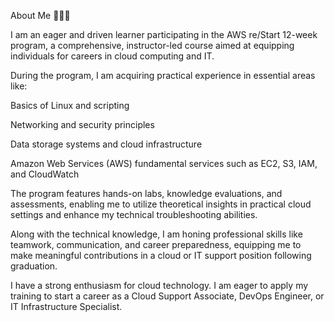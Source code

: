 About Me 👋📝✨

I am an eager and driven learner participating in the AWS re/Start 12-week program, a comprehensive, instructor-led course aimed at equipping individuals for careers in cloud computing and IT.

During the program, I am acquiring practical experience in essential areas like:

Basics of Linux and scripting

Networking and security principles

Data storage systems and cloud infrastructure

Amazon Web Services (AWS) fundamental services such as EC2, S3, IAM, and CloudWatch

The program features hands-on labs, knowledge evaluations, and assessments, enabling me to utilize theoretical insights in practical cloud settings and enhance my technical troubleshooting abilities.

Along with the technical knowledge, I am honing professional skills like teamwork, communication, and career preparedness, equipping me to make meaningful contributions in a cloud or IT support position following graduation.

I have a strong enthusiasm for cloud technology. I am eager to apply my training to start a career as a Cloud Support Associate, DevOps Engineer, or IT Infrastructure Specialist.

